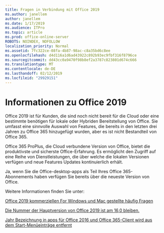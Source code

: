 ```yaml
---
title: Fragen in Verbindung mit Office 2019
ms.author: janellem
author: janellem
ms.date: 1/17/2019
ms.audience: ITPro
ms.topic: article
ms.prod: office-online-server
ROBOTS: NOINDEX, NOFOLLOW
localization_priority: Normal
ms.assetid: 7fc322ce-08fa-4b87-98ac-c8a35bd6c8ee
ms.openlocfilehash: d4d116a1d6ad43922c892b93ec9fbf316f8796ce
ms.sourcegitcommit: dd43cc0a9470f98b8ef2a3787c823801d674c666
ms.translationtype: MT
ms.contentlocale: de-DE
ms.lasthandoff: 02/12/2019
ms.locfileid: "29929151"
---
```

# <a name="about-office-2019"></a>Informationen zu Office 2019

Office 2019 ist für Kunden, die sind noch nicht bereit für die Cloud oder eine bestimmte benötigen für lokale oder Hybriden Bereitstellung von Office. Sie umfasst eine sinnvolle Auswahl von Features, die bereits in den letzten drei Jahren zu Office 365 hinzugefügt wurden, aber es ist nicht Bestandteil von Office 365.
  
Office 365 ProPlus, die Cloud verbundene Version von Office, bietet die produktivste und sicherste Office-Erfahrung. Es ermöglicht den Zugriff auf eine Reihe von Dienstleistungen, die über welche die lokalen Versionen verfügen und neue Features Updates kontinuierlich erhält.
  
Ja, wenn Sie die Office-desktop-apps als Teil Ihres Office 365-Abonnements haben verfügen Sie bereits über die neueste Version von Office.
  
Weitere Informationen finden Sie unter:
  
[Office 2019 kommerziellen For Windows und Mac gestellte häufig Fragen](https://support.microsoft.com/help/4133312)
  
[Die Nummer der Hauptversion von Office 2019 ist am 16,0 bleiben.](https://docs.microsoft.com/deployoffice/office2019/overview)
  
[Jahr Bezeichnung in apps für Office 2016 und Office 365-Client wird aus dem Start-Menüeinträge entfernt](https://support.office.com/article/8fe5e052-76d2-49de-af30-2e84ed3da907?wt.mc_id=Alchemy_ClientDIA)
  

